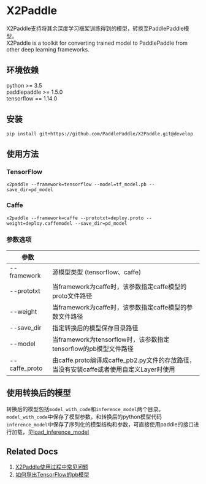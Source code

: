 # X2Paddle
X2Paddle支持将其余深度学习框架训练得到的模型，转换至PaddlePaddle模型。  
X2Paddle is a toolkit for converting trained model to PaddlePaddle from other deep learning frameworks.

## 环境依赖

python >= 3.5  
paddlepaddle >= 1.5.0  
tensorflow == 1.14.0  

## 安装
```
pip install git+https://github.com/PaddlePaddle/X2Paddle.git@develop
```

## 使用方法
### TensorFlow
```
x2paddle --framework=tensorflow --model=tf_model.pb --save_dir=pd_model
```
### Caffe
```
x2paddle --framework=caffe --prototxt=deploy.proto --weight=deploy.caffemodel --save_dir=pd_model
```
### 参数选项
| 参数 | |
|----------|--------------|
|--framework | 源模型类型 (tensorflow、caffe) |
|--prototxt | 当framework为caffe时，该参数指定caffe模型的proto文件路径 |
|--weight | 当framework为caffe时，该参数指定caffe模型的参数文件路径 |
|--save_dir | 指定转换后的模型保存目录路径 |
|--model | 当framework为tensorflow时，该参数指定tensorflow的pb模型文件路径 |
|--caffe_proto | 由caffe.proto编译成caffe_pb2.py文件的存放路径，当没有安装caffe或者使用自定义Layer时使用 |

## 使用转换后的模型
转换后的模型包括`model_with_code`和`inference_model`两个目录。  
`model_with_code`中保存了模型参数，和转换后的python模型代码  
`inference_model`中保存了序列化的模型结构和参数，可直接使用paddle的接口进行加载，见[load_inference_model](https://www.paddlepaddle.org.cn/documentation/docs/zh/1.5/api_guides/low_level/inference.html#api-guide-inference)

## Related Docs
1. [X2Paddle使用过程中常见问题](Q&A.md)  
2. [如何导出TensorFlow的pb模型](export_tf_model.md)
